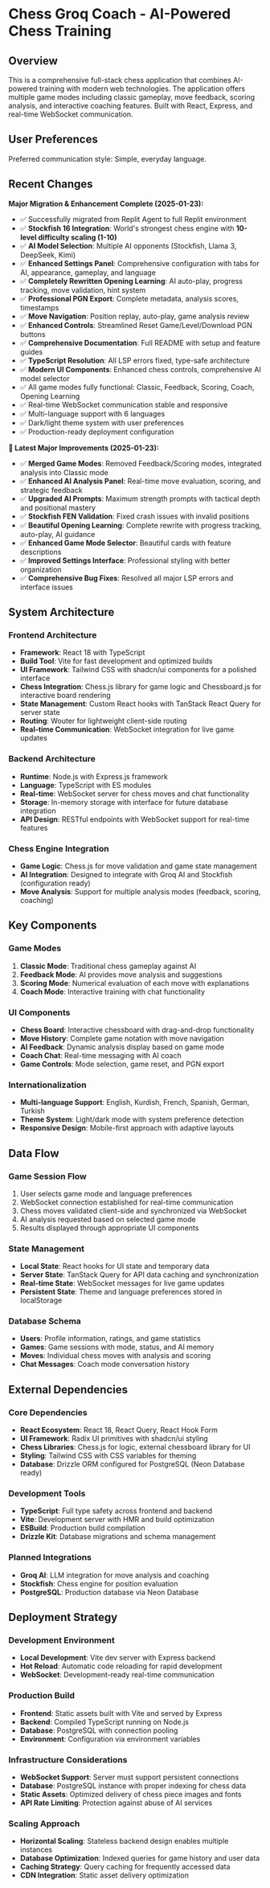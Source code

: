 # Chess Groq Coach - AI-Powered Chess Training

## Overview

This is a comprehensive full-stack chess application that combines AI-powered training with modern web technologies. The application offers multiple game modes including classic gameplay, move feedback, scoring analysis, and interactive coaching features. Built with React, Express, and real-time WebSocket communication.

## User Preferences

Preferred communication style: Simple, everyday language.

## Recent Changes

**Major Migration & Enhancement Complete (2025-01-23):**
- ✅ Successfully migrated from Replit Agent to full Replit environment
- ✅ **Stockfish 16 Integration**: World's strongest chess engine with **10-level difficulty scaling (1-10)**
- ✅ **AI Model Selection**: Multiple AI opponents (Stockfish, Llama 3, DeepSeek, Kimi)
- ✅ **Enhanced Settings Panel**: Comprehensive configuration with tabs for AI, appearance, gameplay, and language
- ✅ **Completely Rewritten Opening Learning**: AI auto-play, progress tracking, move validation, hint system
- ✅ **Professional PGN Export**: Complete metadata, analysis scores, timestamps
- ✅ **Move Navigation**: Position replay, auto-play, game analysis review
- ✅ **Enhanced Controls**: Streamlined Reset Game/Level/Download PGN buttons
- ✅ **Comprehensive Documentation**: Full README with setup and feature guides  
- ✅ **TypeScript Resolution**: All LSP errors fixed, type-safe architecture
- ✅ **Modern UI Components**: Enhanced chess controls, comprehensive AI model selector
- ✅ All game modes fully functional: Classic, Feedback, Scoring, Coach, Opening Learning
- ✅ Real-time WebSocket communication stable and responsive
- ✅ Multi-language support with 6 languages
- ✅ Dark/light theme system with user preferences
- ✅ Production-ready deployment configuration

**🎯 Latest Major Improvements (2025-01-23):**
- ✅ **Merged Game Modes**: Removed Feedback/Scoring modes, integrated analysis into Classic mode
- ✅ **Enhanced AI Analysis Panel**: Real-time move evaluation, scoring, and strategic feedback
- ✅ **Upgraded AI Prompts**: Maximum strength prompts with tactical depth and positional mastery
- ✅ **Stockfish FEN Validation**: Fixed crash issues with invalid positions
- ✅ **Beautiful Opening Learning**: Complete rewrite with progress tracking, auto-play, AI guidance
- ✅ **Enhanced Game Mode Selector**: Beautiful cards with feature descriptions
- ✅ **Improved Settings Interface**: Professional styling with better organization
- ✅ **Comprehensive Bug Fixes**: Resolved all major LSP errors and interface issues

## System Architecture

### Frontend Architecture
- **Framework**: React 18 with TypeScript
- **Build Tool**: Vite for fast development and optimized builds
- **UI Framework**: Tailwind CSS with shadcn/ui components for a polished interface
- **Chess Integration**: Chess.js library for game logic and Chessboard.js for interactive board rendering
- **State Management**: Custom React hooks with TanStack React Query for server state
- **Routing**: Wouter for lightweight client-side routing
- **Real-time Communication**: WebSocket integration for live game updates

### Backend Architecture
- **Runtime**: Node.js with Express.js framework
- **Language**: TypeScript with ES modules
- **Real-time**: WebSocket server for chess moves and chat functionality
- **Storage**: In-memory storage with interface for future database integration
- **API Design**: RESTful endpoints with WebSocket support for real-time features

### Chess Engine Integration
- **Game Logic**: Chess.js for move validation and game state management
- **AI Integration**: Designed to integrate with Groq AI and Stockfish (configuration ready)
- **Move Analysis**: Support for multiple analysis modes (feedback, scoring, coaching)

## Key Components

### Game Modes
1. **Classic Mode**: Traditional chess gameplay against AI
2. **Feedback Mode**: AI provides move analysis and suggestions
3. **Scoring Mode**: Numerical evaluation of each move with explanations
4. **Coach Mode**: Interactive training with chat functionality

### UI Components
- **Chess Board**: Interactive chessboard with drag-and-drop functionality
- **Move History**: Complete game notation with move navigation
- **AI Feedback**: Dynamic analysis display based on game mode
- **Coach Chat**: Real-time messaging with AI coach
- **Game Controls**: Mode selection, game reset, and PGN export

### Internationalization
- **Multi-language Support**: English, Kurdish, French, Spanish, German, Turkish
- **Theme System**: Light/dark mode with system preference detection
- **Responsive Design**: Mobile-first approach with adaptive layouts

## Data Flow

### Game Session Flow
1. User selects game mode and language preferences
2. WebSocket connection established for real-time communication
3. Chess moves validated client-side and synchronized via WebSocket
4. AI analysis requested based on selected game mode
5. Results displayed through appropriate UI components

### State Management
- **Local State**: React hooks for UI state and temporary data
- **Server State**: TanStack Query for API data caching and synchronization
- **Real-time State**: WebSocket messages for live game updates
- **Persistent State**: Theme and language preferences stored in localStorage

### Database Schema
- **Users**: Profile information, ratings, and game statistics
- **Games**: Game sessions with mode, status, and AI memory
- **Moves**: Individual chess moves with analysis and scoring
- **Chat Messages**: Coach mode conversation history

## External Dependencies

### Core Dependencies
- **React Ecosystem**: React 18, React Query, React Hook Form
- **UI Framework**: Radix UI primitives with shadcn/ui styling
- **Chess Libraries**: Chess.js for logic, external chessboard library for UI
- **Styling**: Tailwind CSS with CSS variables for theming
- **Database**: Drizzle ORM configured for PostgreSQL (Neon Database ready)

### Development Tools
- **TypeScript**: Full type safety across frontend and backend
- **Vite**: Development server with HMR and build optimization
- **ESBuild**: Production build compilation
- **Drizzle Kit**: Database migrations and schema management

### Planned Integrations
- **Groq AI**: LLM integration for move analysis and coaching
- **Stockfish**: Chess engine for position evaluation
- **PostgreSQL**: Production database via Neon Database

## Deployment Strategy

### Development Environment
- **Local Development**: Vite dev server with Express backend
- **Hot Reload**: Automatic code reloading for rapid development
- **WebSocket**: Development-ready real-time communication

### Production Build
- **Frontend**: Static assets built with Vite and served by Express
- **Backend**: Compiled TypeScript running on Node.js
- **Database**: PostgreSQL with connection pooling
- **Environment**: Configuration via environment variables

### Infrastructure Considerations
- **WebSocket Support**: Server must support persistent connections
- **Database**: PostgreSQL instance with proper indexing for chess data
- **Static Assets**: Optimized delivery of chess piece images and fonts
- **API Rate Limiting**: Protection against abuse of AI services

### Scaling Approach
- **Horizontal Scaling**: Stateless backend design enables multiple instances
- **Database Optimization**: Indexed queries for game history and user data
- **Caching Strategy**: Query caching for frequently accessed data
- **CDN Integration**: Static asset delivery optimization